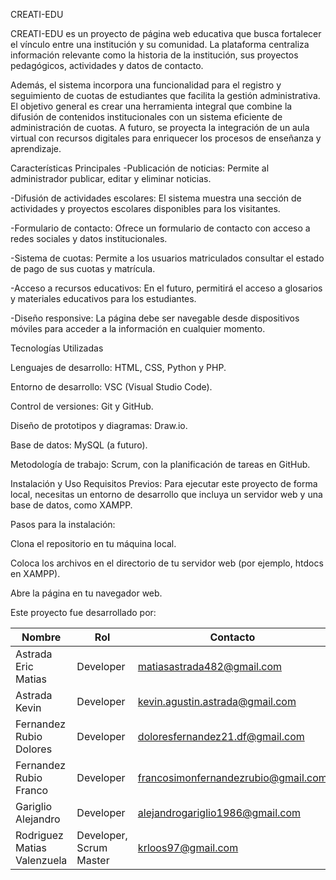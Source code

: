 CREATI-EDU

CREATI-EDU es un proyecto de página web educativa que busca fortalecer el vínculo entre una institución y su comunidad. La plataforma centraliza información relevante como la historia de la institución, sus proyectos pedagógicos, actividades y datos de contacto.



Además, el sistema incorpora una funcionalidad para el 
registro y seguimiento de cuotas de estudiantes que facilita la gestión administrativa. 
El objetivo general es crear una herramienta integral que combine la difusión de contenidos institucionales con un sistema eficiente de administración de cuotas. A futuro, se proyecta la integración de un aula virtual con recursos digitales para enriquecer los procesos de enseñanza y aprendizaje.






Características Principales
-Publicación de noticias: Permite al administrador publicar, editar y eliminar noticias.

-Difusión de actividades escolares: El sistema muestra una sección de actividades y proyectos escolares disponibles para los visitantes.

-Formulario de contacto: Ofrece un formulario de contacto con acceso a redes sociales y datos institucionales.

-Sistema de cuotas: Permite a los usuarios matriculados consultar el estado de pago de sus cuotas y matrícula.

-Acceso a recursos educativos: En el futuro, permitirá el acceso a glosarios y materiales educativos para los estudiantes.

-Diseño responsive: La página debe ser navegable desde dispositivos móviles para acceder a la información en cualquier momento.


Tecnologías Utilizadas

Lenguajes de desarrollo: HTML, CSS, Python y PHP.


Entorno de desarrollo: VSC (Visual Studio Code).


Control de versiones: Git y GitHub.


Diseño de prototipos y diagramas: Draw.io.


Base de datos: MySQL (a futuro).



Metodología de trabajo: Scrum, con la planificación de tareas en GitHub.


Instalación y Uso
Requisitos Previos:
Para ejecutar este proyecto de forma local, necesitas un entorno de desarrollo que incluya un servidor web y una base de datos, como XAMPP.

Pasos para la instalación:

Clona el repositorio en tu máquina local.

Coloca los archivos en el directorio de tu servidor web (por ejemplo, htdocs en XAMPP).

Abre la página en tu navegador web.


Este proyecto fue desarrollado por:

| Nombre | Rol | Contacto |
|---|---|---|
| Astrada Eric Matias | Developer | matiasastrada482@gmail.com |
| Astrada Kevin | Developer | kevin.agustin.astrada@gmail.com |
| Fernandez Rubio Dolores | Developer | doloresfernandez21.df@gmail.com |
| Fernandez Rubio Franco | Developer | francosimonfernandezrubio@gmail.com |
| Gariglio Alejandro | Developer | alejandrogariglio1986@gmail.com |
| Rodriguez Matias Valenzuela | Developer, Scrum Master | krloos97@gmail.com |

